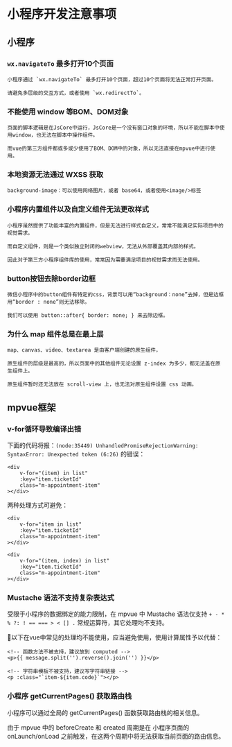 # 小程序开发注意事项

## 小程序

### `wx.navigateTo` 最多打开10个页面

    小程序通过 `wx.navigateTo` 最多打开10个页面，超过10个页面将无法正常打开页面。

    请避免多层级的交互方式，或者使用 `wx.redirectTo`。

### 不能使用 window 等BOM、DOM对象

    页面的脚本逻辑是在JsCore中运行，JsCore是一个没有窗口对象的环境，所以不能在脚本中使用window，也无法在脚本中操作组件。

    而vue的第三方组件都或多或少使用了BOM、DOM中的对象，所以无法直接在mpvue中进行使用。

### 本地资源无法通过 WXSS 获取

    background-image：可以使用网络图片，或者 base64，或者使用<image/>标签

### 小程序内置组件以及自定义组件无法更改样式

    小程序虽然提供了功能丰富的内置组件，但是无法进行样式自定义，常常不能满足实际项目中的视觉需求。

    而自定义组件，则是一个类似独立封闭的webview，无法从外部覆盖其内部的样式。

    因此对于第三方小程序组件库的使用，常常因为需要满足项目的视觉需求而无法使用。

### button按钮去除border边框

    微信小程序中的button组件有特定的css，背景可以用“background：none”去掉，但是边框用“border : none”则无法移除。

    我们可以使用 button::after{ border: none; } 来去除边框。

### 为什么 map 组件总是在最上层

    map、canvas、video、textarea 是由客户端创建的原生组件，

    原生组件的层级是最高的，所以页面中的其他组件无论设置 z-index 为多少，都无法盖在原生组件上。

    原生组件暂时还无法放在 scroll-view 上，也无法对原生组件设置 css 动画。

## mpvue框架

### v-for循环导致编译出错

下面的代码将报：`(node:35449) UnhandledPromiseRejectionWarning: SyntaxError: Unexpected token (6:26)` 的错误：

    <div
        v-for="(item) in list"
        :key="item.ticketId"
        class="m-appointment-item"
    ></div>

两种处理方式可避免：

    <div
        v-for="item in list"
        :key="item.ticketId"
        class="m-appointment-item"
    ></div>

    <div
        v-for="(item, index) in list"
        :key="item.ticketId"
        class="m-appointment-item"
    ></div>


### Mustache 语法不支持复杂表达式

受限于小程序的数据绑定的能力限制，在 mpvue 中 Mustache 语法仅支持 `+ - * % ?: ! == === > < [] .` 常规运算符，其它处理均不支持。

以下在vue中常见的处理均不能使用，应当避免使用，使用计算属性予以代替：

    <!-- 函数方法不被支持，建议放到 computed -->
    <p>{{ message.split('').reverse().join('') }}</p>

    <!-- 字符串模板不被支持，建议写字符串链接 -->
    <p :class="`item-${item.code}`"></p>

### 小程序 getCurrentPages() 获取路由栈

小程序可以通过全局的 getCurrentPages() 函数获取路由栈的相关信息。

由于 mpvue 中的 beforeCreate 和 created 周期是在 小程序页面的 onLaunch/onLoad 之前触发，在这两个周期中将无法获取当前页面的路由信息。